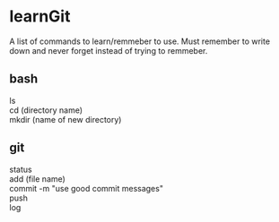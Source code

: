 # learnGit
A list of commands to learn/remmeber to use. Must remember to write down and never forget instead of trying to remmeber.

## bash
ls <br>
cd (directory name) <br>
mkdir (name of new directory) <br>

## git
status <br>
add (file name) <br>
commit -m "use good commit messages" <br>
push <br>
log <br>